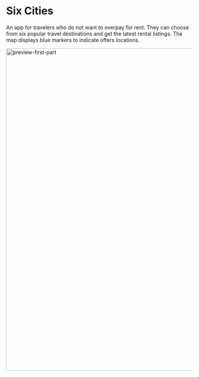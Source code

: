 # Six Cities

An app for travelers who do not want to overpay for rent. They can choose from six popular travel destinations and get the latest rental listings. The map displays blue markers to indicate offers locations.

<a href='https://postimages.org/' target='_blank'><img width="869" src='https://i.postimg.cc/7Z4QHsHF/preview-first-part.gif' border='0' alt='preview-first-part'/></a>

